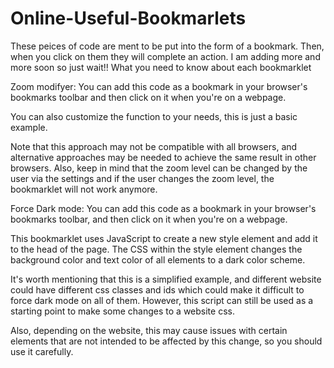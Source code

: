 # Online-Useful-Bookmarlets
These peices of code are ment to be put into the form of a bookmark. Then, when you click on them they will complete an action.
I am adding more and more soon so just wait!!
What you need to know about each bookmarklet

Zoom modifyer: You can add this code as a bookmark in your browser's bookmarks toolbar and then click on it when you're on a webpage.

You can also customize the function to your needs, this is just a basic example.

Note that this approach may not be compatible with all browsers, and alternative approaches may be needed to achieve the same result in other browsers.
Also, keep in mind that the zoom level can be changed by the user via the settings and if the user changes the zoom level, the bookmarklet will not work anymore.

Force Dark mode: You can add this code as a bookmark in your browser's bookmarks toolbar, and then click on it when you're on a webpage.

This bookmarklet uses JavaScript to create a new style element and add it to the head of the page. The CSS within the style element changes the background color and text color of all elements to a dark color scheme.

It's worth mentioning that this is a simplified example, and different website could have different css classes and ids which could make it difficult to force dark mode on all of them. However, this script can still be used as a starting point to make some changes to a website css.

Also, depending on the website, this may cause issues with certain elements that are not intended to be affected by this change, so you should use it carefully.

